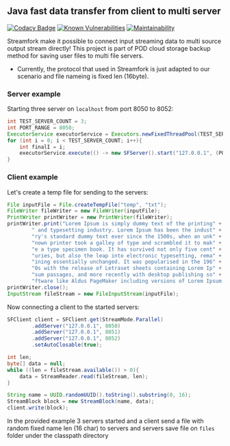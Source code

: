## Java fast data transfer from client to multi server

[![Codacy Badge](https://api.codacy.com/project/badge/Grade/5f1f8d2a036c405d8dc713bc656561cb)](https://www.codacy.com/manual/makbn/fdt_streamfork?utm_source=github.com&amp;utm_medium=referral&amp;utm_content=makbn/fdt_streamfork&amp;utm_campaign=Badge_Grade)
[![Known Vulnerabilities](https://snyk.io//test/github/makbn/fdt_streamfork/badge.svg?targetFile=streamfork/pom.xml)](https://snyk.io//test/github/makbn/fdt_streamfork?targetFile=streamfork/pom.xml)
[![Maintainability](https://api.codeclimate.com/v1/badges/8e059fd3fc3c2d3fb963/maintainability)](https://codeclimate.com/github/makbn/fdt_streamfork/maintainability)

Streamfork make it possible to connect input streaming data to multi source output stream directly! This project is part of POD cloud storage backup method for saving user files to multi file servers. 
* Currently, the protocol that used in Streamfork is just adapted to our scenario and file nameing is fixed len (16byte).

### Server example

Starting three server on `localhost` from port 8050 to 8052:
```java
int TEST_SERVER_COUNT = 3;
int PORT_RANGE = 8050;
ExecutorService executorService = Executors.newFixedThreadPool(TEST_SERVER_COUNT);
for (int i = 0; i < TEST_SERVER_COUNT; i++){
    int finalI = i;
    executorService.execute(() -> new SFServer().start("127.0.0.1", (PORT_RANGE + finalI), 100));
}
```

### Client example

Let's create a temp file for sending to the servers:

```java
File inputFile = File.createTempFile("temp", "txt");
FileWriter fileWriter = new FileWriter(inputFile);
PrintWriter printWriter = new PrintWriter(fileWriter);
printWriter.print("Lorem Ipsum is simply dummy text of the printing" +
        " and typesetting industry. Lorem Ipsum has been the indust" +
        "ry's standard dummy text ever since the 1500s, when an unk" +
        "nown printer took a galley of type and scrambled it to mak" +
        "e a type specimen book. It has survived not only five cent" +
        "uries, but also the leap into electronic typesetting, rema" +
        "ining essentially unchanged. It was popularised in the 196" +
        "0s with the release of Letraset sheets containing Lorem Ip" +
        "sum passages, and more recently with desktop publishing so" +
        "ftware like Aldus PageMaker including versions of Lorem Ipsum.");
printWriter.close();
InputStream fileStream = new FileInputStream(inputFile);

```
Now connecting a client to the started servers:

```java
SFClient client = SFClient.get(StreamMode.Parallel)
        .addServer("127.0.0.1", 8050)
        .addServer("127.0.0.1", 8051)
        .addServer("127.0.0.1", 8052)
        .setAutoClosable(true);

int len;
byte[] data = null;
while ((len = fileStream.available()) > 0){
    data = StreamReader.read(fileStream, len);
}

String name = UUID.randomUUID().toString().substring(0, 16);
StreamBlock block = new StreamBlock(name, data);
client.write(block);
```

In the provided example 3 servers started and a client send a file with random fixed name len (16 char) to servers and servers save file on `files` folder under the classpath directory
